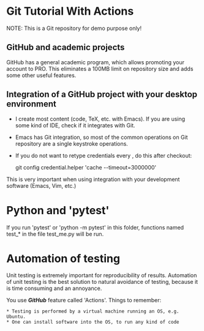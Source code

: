 # Git Tutorial With Actions

NOTE: This is a Git repository for demo purpose only!


## GitHub and academic projects

GitHub has a general academic program, which allows promoting your
account to PRO. This eliminates a 100MB limit on repository size and adds some other useful features.


## Integration of a GitHub project with your desktop environment

* I create most content (code, TeX, etc. with Emacs). If you are using some kind of IDE, check if it integrates with Git.
* Emacs has Git integration, so most of the common operations on Git repository are a single keystroke operations.
	
* If you do not want to retype credentials every , do this after checkout:

	git config credential.helper 'cache --timeout=3000000'

This is very important when using integration with your development software (Emacs, Vim, etc.)
	
	
#  Python and 'pytest'

If you run 'pytest' or 'python -m pytest' in this folder, functions
named test_* in the file test_me.py will be run.


#  Automation of testing

Unit testing is extremely important for reproducibility of
results. Automation of unit testing is the best solution to natural
avoidance of testing, because it is time consuming and an annoyance.

You use ***GitHub*** feature called 'Actions'. Things to remember:

	* Testing is performed by a virtual machine running an OS, e.g. Ubuntu.
	* One can install software into the OS, to run any kind of code



	
